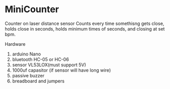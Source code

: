 # MiniCounter
Counter on laser distance sensor
Counts every time somethisng gets close, holds close in seconds, holds minimum times of seconds, and closing at set bpm.

Hardware
  1) arduino Nano
  2) bluetooth HC-05 or HC-06
  3) sensor VL53LOX(must support 5V)
  4) 1000uf capasitor (if sensor will have long wire)
  5) passive buzzer
  6) breadboard and jumpers

